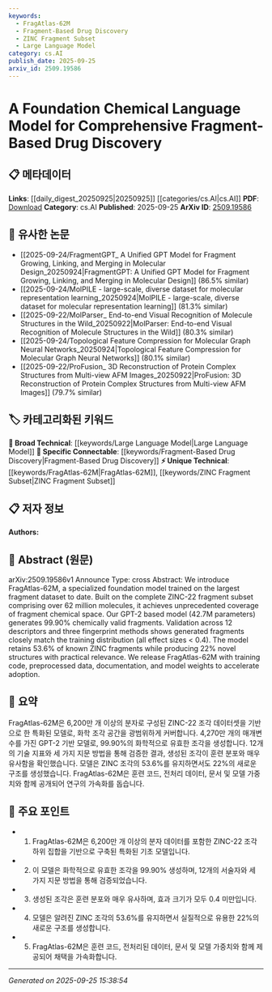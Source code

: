 ```yaml
---
keywords:
  - FragAtlas-62M
  - Fragment-Based Drug Discovery
  - ZINC Fragment Subset
  - Large Language Model
category: cs.AI
publish_date: 2025-09-25
arxiv_id: 2509.19586
---
```


<!-- KEYWORD_LINKING_METADATA:
{
  "processed_timestamp": "2025-09-25T15:38:54.316012",
  "vocabulary_version": "1.0",
  "selected_keywords": [
    "FragAtlas-62M",
    "Fragment-Based Drug Discovery",
    "ZINC Fragment Subset",
    "Large Language Model"
  ],
  "rejected_keywords": [],
  "similarity_scores": {
    "FragAtlas-62M": 0.8,
    "Fragment-Based Drug Discovery": 0.9,
    "ZINC Fragment Subset": 0.75,
    "Large Language Model": 0.85
  },
  "extraction_method": "AI_prompt_based",
  "budget_applied": true,
  "candidates_json": {
    "candidates": [
      {
        "surface": "FragAtlas-62M",
        "canonical": "FragAtlas-62M",
        "aliases": [],
        "category": "unique_technical",
        "rationale": "This is a unique model introduced in the paper, crucial for linking to specific research on fragment-based drug discovery.",
        "novelty_score": 0.9,
        "connectivity_score": 0.6,
        "specificity_score": 0.85,
        "link_intent_score": 0.8
      },
      {
        "surface": "fragment-based drug discovery",
        "canonical": "Fragment-Based Drug Discovery",
        "aliases": [
          "FBDD"
        ],
        "category": "specific_connectable",
        "rationale": "This is a specific method in drug discovery that connects to a niche area of research.",
        "novelty_score": 0.5,
        "connectivity_score": 0.85,
        "specificity_score": 0.8,
        "link_intent_score": 0.9
      },
      {
        "surface": "ZINC-22 fragment subset",
        "canonical": "ZINC Fragment Subset",
        "aliases": [
          "ZINC-22"
        ],
        "category": "unique_technical",
        "rationale": "This dataset is central to the study, linking to chemical databases and fragment research.",
        "novelty_score": 0.7,
        "connectivity_score": 0.7,
        "specificity_score": 0.8,
        "link_intent_score": 0.75
      },
      {
        "surface": "GPT-2 based model",
        "canonical": "Large Language Model",
        "aliases": [
          "GPT-2"
        ],
        "category": "broad_technical",
        "rationale": "GPT-2 is a well-known large language model, linking to broader AI and machine learning research.",
        "novelty_score": 0.3,
        "connectivity_score": 0.9,
        "specificity_score": 0.6,
        "link_intent_score": 0.85
      }
    ],
    "ban_list_suggestions": [
      "method",
      "experiment",
      "performance"
    ]
  },
  "decisions": [
    {
      "candidate_surface": "FragAtlas-62M",
      "resolved_canonical": "FragAtlas-62M",
      "decision": "linked",
      "scores": {
        "novelty": 0.9,
        "connectivity": 0.6,
        "specificity": 0.85,
        "link_intent": 0.8
      }
    },
    {
      "candidate_surface": "fragment-based drug discovery",
      "resolved_canonical": "Fragment-Based Drug Discovery",
      "decision": "linked",
      "scores": {
        "novelty": 0.5,
        "connectivity": 0.85,
        "specificity": 0.8,
        "link_intent": 0.9
      }
    },
    {
      "candidate_surface": "ZINC-22 fragment subset",
      "resolved_canonical": "ZINC Fragment Subset",
      "decision": "linked",
      "scores": {
        "novelty": 0.7,
        "connectivity": 0.7,
        "specificity": 0.8,
        "link_intent": 0.75
      }
    },
    {
      "candidate_surface": "GPT-2 based model",
      "resolved_canonical": "Large Language Model",
      "decision": "linked",
      "scores": {
        "novelty": 0.3,
        "connectivity": 0.9,
        "specificity": 0.6,
        "link_intent": 0.85
      }
    }
  ]
}
-->

# A Foundation Chemical Language Model for Comprehensive Fragment-Based Drug Discovery

## 📋 메타데이터

**Links**: [[daily_digest_20250925|20250925]] [[categories/cs.AI|cs.AI]]
**PDF**: [Download](https://arxiv.org/pdf/2509.19586.pdf)
**Category**: cs.AI
**Published**: 2025-09-25
**ArXiv ID**: [2509.19586](https://arxiv.org/abs/2509.19586)

## 🔗 유사한 논문
- [[2025-09-24/FragmentGPT_ A Unified GPT Model for Fragment Growing, Linking, and Merging in Molecular Design_20250924|FragmentGPT: A Unified GPT Model for Fragment Growing, Linking, and Merging in Molecular Design]] (86.5% similar)
- [[2025-09-24/MolPILE - large-scale, diverse dataset for molecular representation learning_20250924|MolPILE - large-scale, diverse dataset for molecular representation learning]] (81.3% similar)
- [[2025-09-22/MolParser_ End-to-end Visual Recognition of Molecule Structures in the Wild_20250922|MolParser: End-to-end Visual Recognition of Molecule Structures in the Wild]] (80.3% similar)
- [[2025-09-24/Topological Feature Compression for Molecular Graph Neural Networks_20250924|Topological Feature Compression for Molecular Graph Neural Networks]] (80.1% similar)
- [[2025-09-22/ProFusion_ 3D Reconstruction of Protein Complex Structures from Multi-view AFM Images_20250922|ProFusion: 3D Reconstruction of Protein Complex Structures from Multi-view AFM Images]] (79.7% similar)

## 🏷️ 카테고리화된 키워드
**🧠 Broad Technical**: [[keywords/Large Language Model|Large Language Model]]
**🔗 Specific Connectable**: [[keywords/Fragment-Based Drug Discovery|Fragment-Based Drug Discovery]]
**⚡ Unique Technical**: [[keywords/FragAtlas-62M|FragAtlas-62M]], [[keywords/ZINC Fragment Subset|ZINC Fragment Subset]]

## 📋 저자 정보

**Authors:** 

## 📄 Abstract (원문)

arXiv:2509.19586v1 Announce Type: cross 
Abstract: We introduce FragAtlas-62M, a specialized foundation model trained on the largest fragment dataset to date. Built on the complete ZINC-22 fragment subset comprising over 62 million molecules, it achieves unprecedented coverage of fragment chemical space. Our GPT-2 based model (42.7M parameters) generates 99.90% chemically valid fragments. Validation across 12 descriptors and three fingerprint methods shows generated fragments closely match the training distribution (all effect sizes < 0.4). The model retains 53.6% of known ZINC fragments while producing 22% novel structures with practical relevance. We release FragAtlas-62M with training code, preprocessed data, documentation, and model weights to accelerate adoption.

## 📝 요약

FragAtlas-62M은 6,200만 개 이상의 분자로 구성된 ZINC-22 조각 데이터셋을 기반으로 한 특화된 모델로, 화학 조각 공간을 광범위하게 커버합니다. 4,270만 개의 매개변수를 가진 GPT-2 기반 모델로, 99.90%의 화학적으로 유효한 조각을 생성합니다. 12개의 기술 지표와 세 가지 지문 방법을 통해 검증한 결과, 생성된 조각이 훈련 분포와 매우 유사함을 확인했습니다. 모델은 ZINC 조각의 53.6%를 유지하면서도 22%의 새로운 구조를 생성했습니다. FragAtlas-62M은 훈련 코드, 전처리 데이터, 문서 및 모델 가중치와 함께 공개되어 연구의 가속화를 돕습니다.

## 🎯 주요 포인트

- 1. FragAtlas-62M은 6,200만 개 이상의 분자 데이터를 포함한 ZINC-22 조각 하위 집합을 기반으로 구축된 특화된 기초 모델입니다.
- 2. 이 모델은 화학적으로 유효한 조각을 99.90% 생성하며, 12개의 서술자와 세 가지 지문 방법을 통해 검증되었습니다.
- 3. 생성된 조각은 훈련 분포와 매우 유사하며, 효과 크기가 모두 0.4 미만입니다.
- 4. 모델은 알려진 ZINC 조각의 53.6%를 유지하면서 실질적으로 유용한 22%의 새로운 구조를 생성합니다.
- 5. FragAtlas-62M은 훈련 코드, 전처리된 데이터, 문서 및 모델 가중치와 함께 제공되어 채택을 가속화합니다.


---

*Generated on 2025-09-25 15:38:54*